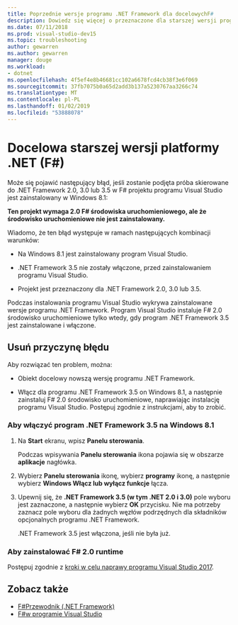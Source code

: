 ```yaml
---
title: Poprzednie wersje programu .NET Framework dla docelowychF#
description: Dowiedz się więcej o przeznaczone dla starszej wersji programu .NET Framework, korzystając z F# w programie Visual Studio.
ms.date: 07/11/2018
ms.prod: visual-studio-dev15
ms.topic: troubleshooting
author: gewarren
ms.author: gewarren
manager: douge
ms.workload:
- dotnet
ms.openlocfilehash: 4f5ef4e8b46681cc102a6678fcd4cb38f3e6f069
ms.sourcegitcommit: 37fb7075b0a65d2add3b137a5230767aa3266c74
ms.translationtype: MT
ms.contentlocale: pl-PL
ms.lasthandoff: 01/02/2019
ms.locfileid: "53888078"
---
```

# <a name="target-older-versions-of-net-f"></a>Docelowa starszej wersji platformy .NET (F#)

Może się pojawić następujący błąd, jeśli zostanie podjęta próba skierowane do .NET Framework 2.0, 3.0 lub 3.5 w F# projektu programu Visual Studio jest zainstalowany w Windows 8.1:

**Ten projekt wymaga 2.0 F# środowiska uruchomieniowego, ale że środowisko uruchomieniowe nie jest zainstalowany.**

Wiadomo, że ten błąd występuje w ramach następujących kombinacji warunków:

- Na Windows 8.1 jest zainstalowany program Visual Studio.

- .NET Framework 3.5 nie zostały włączone, przed zainstalowaniem programu Visual Studio.

- Projekt jest przeznaczony dla .NET Framework 2.0, 3.0 lub 3.5.

Podczas instalowania programu Visual Studio wykrywa zainstalowane wersje programu .NET Framework. Program Visual Studio instaluje F# 2.0 środowisko uruchomieniowe tylko wtedy, gdy program .NET Framework 3.5 jest zainstalowane i włączone.

## <a name="resolve-the-error"></a>Usuń przyczynę błędu

Aby rozwiązać ten problem, można:

- Obiekt docelowy nowszą wersję programu .NET Framework.

- Włącz dla programu .NET Framework 3.5 on Windows 8.1, a następnie zainstaluj F# 2.0 środowisko uruchomieniowe, naprawiając instalację programu Visual Studio. Postępuj zgodnie z instrukcjami, aby to zrobić.

### <a name="to-enable-the-net-framework-35-on-windows-81"></a>Aby włączyć program .NET Framework 3.5 na Windows 8.1

1. Na **Start** ekranu, wpisz **Panelu sterowania**.

   Podczas wpisywania **Panelu sterowania** ikona pojawia się w obszarze **aplikacje** nagłówka.

2. Wybierz **Panelu sterowania** ikonę, wybierz **programy** ikonę, a następnie wybierz **Windows Włącz lub wyłącz funkcje** łącza.

3. Upewnij się, że **.NET Framework 3.5 (w tym .NET 2.0 i 3.0)** pole wyboru jest zaznaczone, a następnie wybierz **OK** przycisku. Nie ma potrzeby zaznacz pole wyboru dla żadnych węzłów podrzędnych dla składników opcjonalnych programu .NET Framework.

   .NET Framework 3.5 jest włączona, jeśli nie była już.

### <a name="to-install-the-f-20-runtime"></a>Aby zainstalować F# 2.0 runtime

Postępuj zgodnie z [kroki w celu naprawy programu Visual Studio 2017](../install/repair-visual-studio.md).

## <a name="see-also"></a>Zobacz także

- [F#Przewodnik (.NET Framework)](/dotnet/fsharp/)
- [F#w programie Visual Studio](fsharp-visual-studio.md)